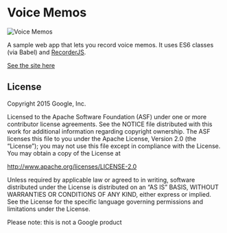 # Voice Memos

![Voice Memos](https://aerotwist.com/static/blog/voice-memos/grabs.jpg)

A sample web app that lets you record voice memos. It uses ES6 classes (via Babel) and [RecorderJS](https://github.com/chris-rudmin/Recorderjs).

[See the site here](https://voice-memos.appspot.com/)

## License

Copyright 2015 Google, Inc.

Licensed to the Apache Software Foundation (ASF) under one or more contributor license agreements. See the NOTICE file distributed with this work for additional information regarding copyright ownership. The ASF licenses this file to you under the Apache License, Version 2.0 (the “License”); you may not use this file except in compliance with the License. You may obtain a copy of the License at

http://www.apache.org/licenses/LICENSE-2.0

Unless required by applicable law or agreed to in writing, software distributed under the License is distributed on an “AS IS” BASIS, WITHOUT WARRANTIES OR CONDITIONS OF ANY KIND, either express or implied. See the License for the specific language governing permissions and limitations under the License.

Please note: this is not a Google product
